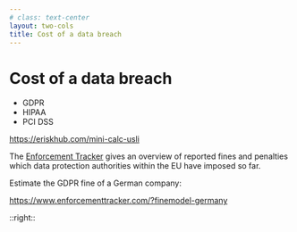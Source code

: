 ```yaml
---
# class: text-center
layout: two-cols
title: Cost of a data breach
---
```

<h1>Cost of a data breach</h1>

<Transform scale="0.9">

- GDPR
- HIPAA
- PCI DSS

https://eriskhub.com/mini-calc-usli

<Citation
  citeHref="https://en.wikipedia.org/wiki/GDPR_fines_and_notices"
  citeText="GDPR fines and notices">
  <template v-slot:quote>
    <p slot="quote">
      Violators of GDPR may be fined up to €20 million, or up to 4% of the annual worldwide turnover of the preceding financial year, whichever is greater.
    </p>
  </template>
</Citation>

The [Enforcement Tracker](https://www.enforcementtracker.com/) gives an overview of reported fines and penalties which data protection authorities within the EU have imposed so far.

Estimate the GDPR fine of a German company:

https://www.enforcementtracker.com/?finemodel-germany

</Transform>

::right::

<Transform scale="0.9">

<Citation
  citeHref="https://www.gpdp.it/web/guest/home/docweb/-/docweb-display/docweb/9991101"
  citeText="Data breach: il Garante sanziona UniCredit per 2,8 milioni di euro (Multa di 800mila euro anche alla società incaricata di effettuare i test di sicurezza)">
  <template v-slot:quote>
    <p slot="quote">
      Le banche devono adottare <span class=color:accent>tutte</span> le necessarie misure tecnico-organizzative e di sicurezza per evitare che i dati dei propri clienti possano essere sottratti illecitamente.<br />Lo ha affermato il Garante per la privacy nel sanzionare UniCredit banca per una violazione di dati personali (data breach) avvenuta nel 2018, che ha coinvolto migliaia di clienti ed ex clienti.
    </p>
  </template>
</Citation>

</Transform>

<!--
https://www.embroker.com/blog/cost-of-a-data-breach/
https://www.eqs.com/compliance-blog/biggest-gdpr-fines/
https://www.upguard.com/blog/cost-of-a-data-breach-2024
https://www.ekransystem.com/en/blog/cost-of-a-data-breach
https://www.endpointprotector.com/blog/cost-of-a-data-breach-2023/

https://gdpr.eu/fines/

https://www.eqs.com/compliance-blog/biggest-gdpr-fines/

The GDPR mandates that personal data of EU citizens must be processed and stored within the EU/EEA unless certain conditions are met.

Violators of GDPR may be fined up to €20 million, or up to 4% of the annual worldwide turnover of the preceding financial year, whichever is greater.

In the US, while certain sectors may already satisfy parts of the EU Directive most do not. The United States prefers what it calls a 'sectoral' approach to data protection legislation, which relies on a combination of legislation, regulation, and self-regulation, rather than governmental regulation alone.
https://en.wikipedia.org/wiki/Data_Protection_Directive

https://pcidssguide.com/what-are-the-pci-compliance-fines-and-penalties/
https://sprinto.com/blog/pci-dss-fines/

https://www.upguard.com/blog/cost-of-data-breach

https://connect.comptia.org/content/articles/the-cost-of-a-breach-10-terrifying-cybersecurity-stats-your-msp-s-customers-need-to-know

- [GDPR Enforcement Tracker Report](https://cms.law/en/deu/publication/gdpr-enforcement-tracker-report)
- [GDPR  Enforcement Tracker ](https://www.enforcementtracker.com/)
- [What are the GDPR Fines?](https://gdpr.eu/fines/)
-->
